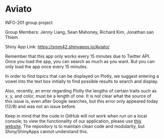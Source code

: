 # Aviato
INFO-201 group project

Group Members: Jenny Liang, Sean Mahoney, Richard Kim, Jonathan san Thiem

Shiny App Link: https://smm42.shinyapps.io/Aviato/

Remember that this app only works every 15 minutes due to Twitter API.  Once you load the app, you can search as much as you want.  But you can only load the app once every 15 minutes.

In order to find topics that can be displayed on Plotly, we suggest entering a vowel into the text box initially to find possible results to search and display. 

Also, recently, an error regarding Plotly the lengths of certain traits such as x, y, and color, must be a length of one. It is not clear what the source of this issue is, even after Google searches, but this error only appeared today (12/8) and was not an issue before.

Keep in mind that the code in GitHub will not work when run on a local console; to view the functionality of our application, please use [this website](https://jliang9.shinyapps.io/Aviato/). The repository is to maintain clean code and modularity, but Shiny/ShinyApps cannot understand this.